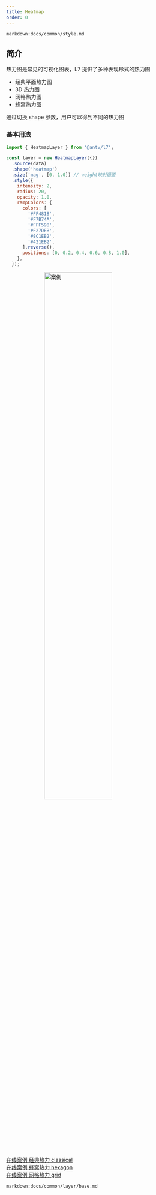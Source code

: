 ```yaml
---
title: Heatmap
order: 0
---
```


`markdown:docs/common/style.md`

## 简介

热力图是常见的可视化图表，L7 提供了多种表现形式的热力图

- 经典平面热力图
- 3D 热力图
- 网格热力图
- 蜂窝热力图

通过切换 shape 参数，用户可以得到不同的热力图

### 基本用法

```javascript
import { HeatmapLayer } from '@antv/l7';

const layer = new HeatmapLayer({})
  .source(data)
  .shape('heatmap')
  .size('mag', [0, 1.0]) // weight映射通道
  .style({
    intensity: 2,
    radius: 20,
    opacity: 1.0,
    rampColors: {
      colors: [
        '#FF4818',
        '#F7B74A',
        '#FFF598',
        '#F27DEB',
        '#8C1EB2',
        '#421EB2',
      ].reverse(),
      positions: [0, 0.2, 0.4, 0.6, 0.8, 1.0],
    },
  });
```

<img width="60%" style="display: block;margin: 0 auto;" alt="案例" src='https://gw.alipayobjects.com/mdn/rms_816329/afts/img/A*UWhySqYeOqcAAAAAAAAAAAAAARQnAQ'>

[在线案例 经典热力 classical](../../../examples/heatmap/heatmap#heatmap)  
[在线案例 蜂窝热力 hexagon](../../../examples/heatmap/hexagon#light)  
[在线案例 网格热力 grid](../../../examples/heatmap/grid#grid1)

`markdown:docs/common/layer/base.md`
